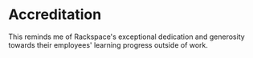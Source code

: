 # Accreditation
This reminds me of Rackspace's exceptional dedication and generosity towards their employees' learning progress outside of work.
